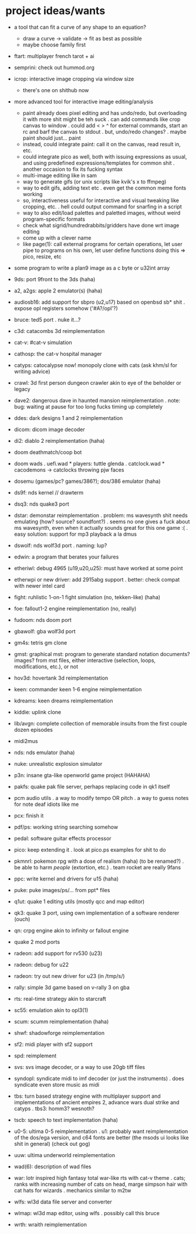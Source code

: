 # project ideas/wants

- a tool that can fit a curve of any shape to an equation?

	* draw a curve -> validate -> fit as best as possible
	* maybe choose family first
- ftart: multiplayer french tarot + ai
- semprini: check out hummod.org
- icrop: interactive image cropping via window size
	* there's one on shithub now
- more advanced tool for interactive image editing/analysis
	* paint already does pixel editing and has undo/redo,
	but overloading it with more shit might be teh suck
		. can add commands like crop canvas to window
		. could add < > ^ for external commands, start
		an rc and barf the canvas to stdout
		. but, undo/redo changes?
		. maybe paint should just... paint
	* instead, could integrate paint: call it on the canvas,
	read result in, etc.
	* could integrate pico as well, both with issuing expressions as usual,
	and using predefined expressions/templates for common shit
		. another occasion to fix its fucking syntax
	* multi-image editing like in sam
	* way to generate gifs (or unix scripts like kvik's x to ffmpeg)
	* way to edit gifs, adding text etc
		. even get the common meme fonts working
	* so, interactiveness useful for interactive and visual tweaking
	like cropping, etc.
		. hell could output command for snarfing in a script
	* way to also edit/load palettes and paletted images, without
	weird program-specific formats
	* check what sigrid/hundredrabbits/gridders have done wrt image editing
	* come up with a clever name
	* like page(1): call external programs for certain operations,
	let user pipe to programs on his own,
	let user define functions doing this
		⇒ pico, resize, etc
- some program to write a plan9 image as a c byte or u32int array

- 9ds: port 9front to the 3ds (haha)
- a2, a2gs: apple 2 emulator(s) (haha)
- audiosb16: add support for sbpro (u2,u17) based on openbsd sb* shit
	. expose opl registers somehow ('#A?/opl'?)
- bruce: ted5 port
	. nuke it...?
- c3d: catacombs 3d reimplementation
- cat-v: #cat-v simulation
- cathosp: the cat-v hospital manager
- catyps: catocalypse now! monopoly clone with cats (ask khm/sl for writing
  advice)
- crawl: 3d first person dungeon crawler akin to eye of the beholder or legacy
- dave2: dangerous dave in haunted mansion reimplementation
	. note: bug: waiting at pause for too long fucks timing up completely
- ddes: dark designs 1 and 2 reimplementation
- dicom: dicom image decoder
- di2: diablo 2 reimplementation (haha)
- doom deathmatch/coop bot
- doom wads
	. uefi.wad
		* players: tuttle glenda
	. catclock.wad
		* cacodemons → catclocks throwing pjw faces
- dosemu (games/pc? games/386?); dos/386 emulator (haha)
- ds9f: nds kernel // drawterm
- dsq3: nds quake3 port
- dstar: demonstar reimplementation
	. problem: ms wavesynth shit needs emulating (how? source? soundfont?)
	. seems no one gives a fuck about ms wavesynth, even when it actually
	  sounds great for this one game :(
	. easy solution: support for mp3 playback a la dmus
- dswolf: nds wolf3d port
	. naming: lup?
- edwin: a program that berates your failures
- etheriwl: debug 4965 (u19,u20,u25): must have worked at some point
- etherwpi or new driver: add 2915abg support
	. better: check compat with newer intel card
- fight: ruhlistic 1-on-1 fight simulation (no, tekken-like) (haha)
- foe: fallout1-2 engine reimplementation (no, really)
- fudoom: nds doom port
- gbawolf: gba wolf3d port
- gm4s: tetris gm clone
- gmst: graphical mst: program to generate standard notation documents?
  images? from mst files, either interactive (selection, loops, modifications,
  etc.), or not
- hov3d: hovertank 3d reimplementation
- keen: commander keen 1-6 engine reimplementation
- kdreams: keen dreams reimplementation
- kiddie: uplink clone
- lib/avgn: complete collection of memorable insults from the first couple
  dozen episodes
- midi2mus
- nds: nds emulator (haha)
- nuke: unrealistic explosion simulator
- p3n: insane gta-like openworld game project (HAHAHA)
- pakfs: quake pak file server, perhaps replacing code in qk1 itself
- pcm audio utils
	. a way to modify tempo OR pitch
	. a way to guess notes for note deaf idiots like me
- pcx: finish it
- pdf/ps: working string searching somehow
- pedal: software guitar effects processor
- pico: keep extending it
	. look at pico.ps examples for shit to do
- pkmnrl: pokemon rpg with a dose of realism (haha) (to be renamed?)
	. be able to harm *people* (extortion, etc.)
	. team rocket are really 9fans
- ppc: write kernel and drivers for u15 (haha)
- puke: puke images/ps/... from ppt* files
- q1ut: quake 1 editing utils (mostly qcc and map editor)
- qk3: quake 3 port, using own implementation of a software renderer (ouch)
- qn: crpg engine akin to infinity or fallout engine
- quake 2 mod ports
- radeon: add support for rv530 (u23)
- radeon: debug for u22
- radeon: try out new driver for u23 (in /tmp/s/)
- rally: simple 3d game based on v-rally 3 on gba
- rts: real-time strategy akin to starcraft
- sc55: emulation akin to opl3(1)
- scum: scumm reimplementation (haha)
- shwf: shadowforge reimplementation
- sf2: midi player with sf2 support
- spd: reimplement
- svs: svs image decoder, or a way to use 20gb tiff files
- syndopl: syndicate midi to imf decoder (or just the instruments)
	. does syndicate even store music as midi
- tbs: turn based strategy engine with multiplayer support and implementations
  of ancient empires 2, advance wars dual strike and catyps
	. tbs3: homm3? wesnoth?
- tscb: speech to text implementation (haha)
- u0-5: ultima 0-5 reimplementation
	. u1: probably want reimplementation of the dos/ega version, and c64
	  fonts are better (the msods ui looks like shit in general) (check
	  out gog)
- uuw: ultima underworld reimplementation
- wad(6): description of wad files
- war: lotr inspired high fantasy total war-like rts with cat-v theme
	. cats; ranks with increasing number of cats on head, marge simpson
	  hair with cat hats for wizards
	. mechanics similar to m2tw
- wlfs: wl3d data file server and converter
- wlmap: wl3d map editor, using wlfs
	. possibly call this bruce
- wrth: wraith reimplementation
